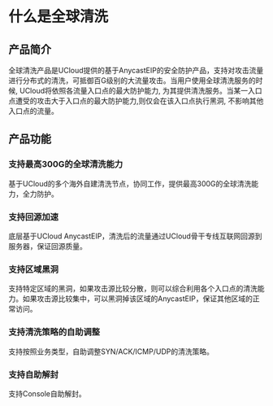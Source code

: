 

# 什么是全球清洗

## 产品简介
全球清洗产品是UCloud提供的基于AnycastEIP的安全防护产品，支持对攻击流量进行分布式的清洗，可抵御百G级别的大流量攻击。当用户使用全球清洗服务的时候, UCloud将依照各流量入口点的最大防护能力, 为其提供清洗服务。当某一入口点遭受的攻击大于入口点的最大防护能力,则仅会在该入口点执行黑洞, 不影响其他入口点的流量。

## 产品功能
### 支持最高300G的全球清洗能力
基于UCloud的多个海外自建清洗节点，协同工作，提供最高300G的全球清洗能力，全力防护。

### 支持回源加速
底层基于UCloud AnycastEIP，清洗后的流量通过UCloud骨干专线互联网回源到服务器，保证回源质量。


### 支持区域黑洞
支持特定区域的黑洞，如果攻击源比较分散，则可以综合利用各个入口点的清洗能力。如果攻击源比较集中，可以黑洞掉该区域的AnycastEIP，保证其他区域的正常访问。

### 支持清洗策略的自助调整
支持按照业务类型，自助调整SYN/ACK/ICMP/UDP的清洗策略。

### 支持自助解封
支持Console自助解封。
